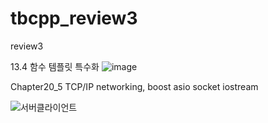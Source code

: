 # tbcpp_review3
review3

13.4 함수 템플릿 특수화
![image](https://user-images.githubusercontent.com/59910227/83955844-60be5780-a892-11ea-893a-8fd396f3daae.png)


Chapter20_5 TCP/IP networking, boost asio socket iostream

![서버클라이언트](https://user-images.githubusercontent.com/59910227/79938778-75888c80-8498-11ea-8105-a2e471749c7a.png)
